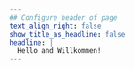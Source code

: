 ```yaml
---
## Configure header of page
text_align_right: false
show_title_as_headline: false
headline: |
  Hello and Willkommen! 
---
```



